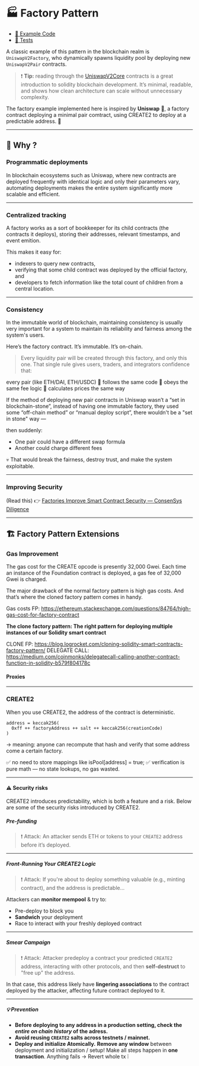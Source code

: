 # 🏭 Factory Pattern

- [📄 Example Code](./Factory.sol)
- [💚 Tests](../../test/Factory.t.sol)

A classic example of this pattern in the blockchain realm is `UniswapV2Factory`, who dynamically spawns liquidity pool by deploying new `UniswapV2Pair` contracts.

> ❗ **Tip:** reading through the [UniswapV2Core](https://github.com/Uniswap/v2-core) contracts is a great introduction to solidity blockchain development. It’s minimal, readable, and shows how clean architecture can scale without unnecessary complexity.

The factory example implemented here is inspired by **Uniswap** 🦄, a factory contract deploying a minimal pair comtract, using CREATE2 to deploy at a predictable address. 🚀

---

## 🧐 Why ?

### Programmatic deployments

In blockchain ecosystems such as Uniswap, where new contracts are deployed frequently with identical logic and only their parameters vary, automating deployments makes the entire system significantly more scalable and efficient.

---

### Centralized tracking

A factory works as a sort of bookkeeper for its child contracts (the contracts it deploys), storing their addresses, relevant timestamps, and event emition.

This makes it easy for:

- indexers to query new contracts,
- verifying that some child contract was deployed by the official factory, and
- developers to fetch information like the total count of children from a central location.

---

### Consistency

In the immutable world of blockchain, maintaining consistency is usually very important for a system to maintain its reliability and fairness among the system's users.

Here’s the factory contract. It’s immutable. It’s on-chain.

> Every liquidity pair will be created through this factory, and only this one.
> That single rule gives users, traders, and integrators confidence that:

every pair (like ETH/DAI, ETH/USDC)
🧩 follows the same code
🧩 obeys the same fee logic
🧩 calculates prices the same way

If the method of deploying new pair contracts in Uniswap wasn’t a “set in blockchain-stone”, instead of having one immutable factory, they used some “off-chain method” or “manual deploy script”, there wouldn't be a "set in stone" way —

then suddenly:

- One pair could have a different swap formula
- Another could charge different fees

💀 That would break the fairness, destroy trust, and make the system exploitable.

---

### Improving Security

(Read this) 👉 [Factories Improve Smart Contract Security — ConsenSys Diligence](https://diligence.consensys.io/blog/2019/09/factories-improve-smart-contract-security/)

---

## 🏗️ Factory Pattern Extensions

### Gas Improvement

The gas cost for the CREATE opcode is presently 32,000 Gwei. Each time an instance of the Foundation contract is deployed, a gas fee of 32,000 Gwei is charged.

The major drawback of the normal factory pattern is high gas costs. And that’s where the cloned factory pattern comes in handy.

Gas costs FP: https://ethereum.stackexchange.com/questions/84764/high-gas-cost-for-factory-contract

**The clone factory pattern: The right pattern for deploying multiple instances of our Solidity smart contract**

CLONE FP: https://blog.logrocket.com/cloning-solidity-smart-contracts-factory-pattern/
DELEGATE CALL: https://medium.com/coinmonks/delegatecall-calling-another-contract-function-in-solidity-b579f804178c

#### Proxies

---

### CREATE2

When you use CREATE2, the address of the contract is deterministic.

```solidity
address = keccak256(
  0xff ++ factoryAddress ++ salt ++ keccak256(creationCode)
)
```

→ meaning: anyone can recompute that hash and verify that some address come a certain factory.

✅ no need to store mappings like isPool[address] = true;
✅ verification is pure math — no state lookups, no gas wasted.

---

#### ⚠️ Security risks

CREATE2 introduces predictability, which is both a feature and a risk. Below are some of the security risks introduced by CREATE2.

##### Pre-funding

> ❗ Attack: An attacker sends ETH or tokens to your `CREATE2` address before it’s deployed.

---

##### Front-Running Your CREATE2 Logic

> ❗ Attack: If you're about to deploy something valuable (e.g., minting contract), and the address is predictable...

Attackers can **monitor mempool** & try to:

- Pre-deploy to block you
- **Sandwich** your deployment
- Race to interact with your freshly deployed contract

---

##### Smear Campaign

> ❗ Attack: Attacker predeploy a contract your predicted `CREATE2` address, interacting with other protocols, and then **self-destruct** to "free up" the address.

In that case, this address likely have **lingering associations** to the contract deployed by the attacker, affecting future contract deployed to it.

---

##### 💡 Prevention

- **Before deploying to any address in a production setting, check the _entire on chain history_ of the adress.**
- **Avoid reusing `CREATE2` salts across testnets / mainnet.**
- **Deploy and initialize Atomically.**
  **Remove any window** between deployment and initialization / setup! Make all steps happen in **one transaction**. Anything fails &rarr; Revert whole tx ❕

